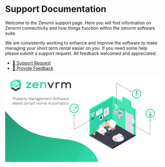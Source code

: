 # Support Documentation

Welcome to the Zenvrm support page. Here you will find information on Zenvrm connecitivity and how things function within the zenvrm software suite.

We are consistently working to enhance and improve the software to make managing your short term rental easier on you. If you need some help please submit a support request. All feedback welcomed and appreciated.

* [:e-mail: Support Request ](mailto:support@zenvrm.com)
* [:pray: Provide Feedback ](mailto:feedback@zenvrm.com)

![zenpreso](images/preso-sample.png)
